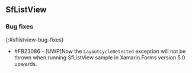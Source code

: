## SfListView

### Bug fixes
{:#sflistview-bug-fixes}

* \#FB23086 - [UWP]Now the `LayoutCycleDetected` exception will not be thrown when running SfListView sample in Xamarin.Forms version 5.0 upwards.